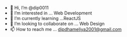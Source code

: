 - 👋 Hi, I’m @dip0011
- 👀 I’m interested in ... Web Development
- 🌱 I’m currently learning ...ReactJS
- 💞️ I’m looking to collaborate on ... Web Design
- 📫 How to reach me ... dipdhameliya2001@gmail.com

<!---
dip0011/dip0011 is a ✨ special ✨ repository because its `README.md` (this file) appears on your GitHub profile.
You can click the Preview link to take a look at your changes.
--->
